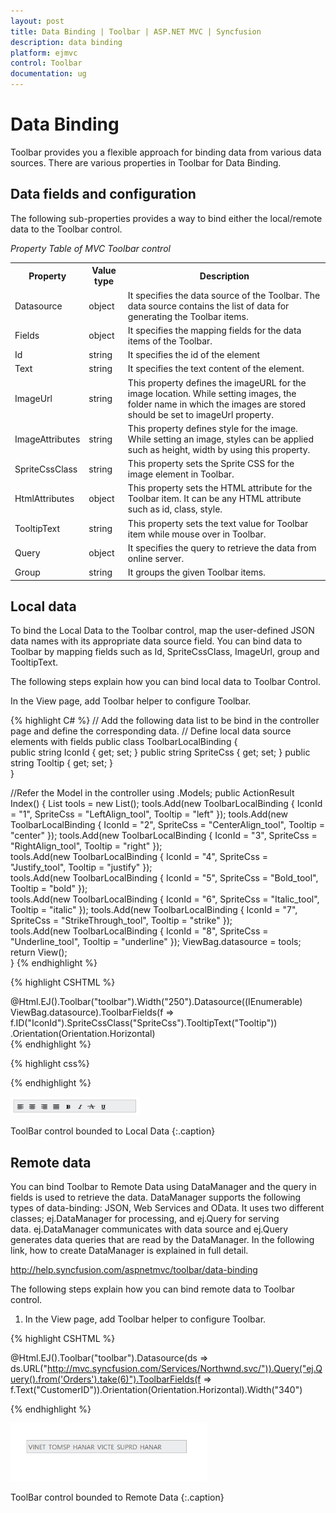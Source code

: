```yaml
---
layout: post
title: Data Binding | Toolbar | ASP.NET MVC | Syncfusion
description: data binding
platform: ejmvc
control: Toolbar
documentation: ug
---
```


# Data Binding

Toolbar provides you a flexible approach for binding data from various data sources. There are various properties in Toolbar for Data Binding.

## Data fields and configuration 

The following sub-properties provides a way to bind either the local/remote data to the Toolbar control.



_Property Table of MVC Toolbar control_

<table>
<tr>
<th>
Property</th><th>
Value type</th><th>
Description</th></tr>
<tr>
<td>
Datasource</td><td>
object</td><td>
It specifies the data source of the Toolbar. The data source contains the list of data for generating the Toolbar items.</td></tr>
<tr>
<td>
Fields</td><td>
object</td><td>
It specifies the mapping fields for the data items of the Toolbar.</td></tr>
<tr>
<td>
Id</td><td>
string</td><td>
It specifies the id of the element</td></tr>
<tr>
<td>
Text</td><td>
string</td><td>
It specifies the text content of the element.</td></tr>
<tr>
<td>
ImageUrl</td><td>
string</td><td>
This property defines the imageURL for the image location. While setting images, the folder name in which the images are stored should be set to imageUrl property.</td></tr>
<tr>
<td>
ImageAttributes</td><td>
string</td><td>
This property defines style for the image. While setting an image, styles can be applied such as height, width by using this property.</td></tr>
<tr>
<td>
SpriteCssClass</td><td>
string</td><td>
This property sets the Sprite CSS for the image element in Toolbar.</td></tr>
<tr>
<td>
HtmlAttributes</td><td>
object</td><td>
This property sets the HTML attribute for the Toolbar item. It can be any HTML attribute such as id, class, style.</td></tr>
<tr>
<td>
TooltipText</td><td>
string</td><td>
This property sets the text value for Toolbar item while mouse over in Toolbar.</td></tr>
<tr>
<td>
Query</td><td>
object</td><td>
It specifies the query to retrieve the data from online server.</td></tr>
<tr>
<td>
Group</td><td>
string</td><td>
It groups the given Toolbar items.</td></tr>
</table>


## Local data

To bind the Local Data to the Toolbar control, map the user-defined JSON data names with its appropriate data source field. You can bind data to Toolbar by mapping fields such as Id, SpriteCssClass, ImageUrl, group and TooltipText.

The following steps explain how you can bind local data to Toolbar Control.

In the View page, add Toolbar helper to configure Toolbar. 


{% highlight C# %}
// Add the following data list to be bind in the controller page and define the corresponding data.
// Define local data source elements with  fields 
 public class ToolbarLocalBinding 
 {     
	public string IconId { get; set; } 
	public string SpriteCss { get; set; }
	public string Tooltip { get; set; }   
	}
 
 //Refer the Model in the controller
 using <Applicationname>.Models;
 public ActionResult Index()
 { 
	List<ToolbarLocalBinding> tools = new List<ToolbarLocalBinding>(); 
	tools.Add(new ToolbarLocalBinding { IconId = "1", SpriteCss = "LeftAlign_tool", Tooltip = "left" });
	tools.Add(new ToolbarLocalBinding { IconId = "2", SpriteCss = "CenterAlign_tool", Tooltip = "center" }); 
	tools.Add(new ToolbarLocalBinding { IconId = "3", SpriteCss = "RightAlign_tool", Tooltip = "right" });  
	tools.Add(new ToolbarLocalBinding { IconId = "4", SpriteCss = "Justify_tool", Tooltip = "justify" });  
	tools.Add(new ToolbarLocalBinding { IconId = "5", SpriteCss = "Bold_tool", Tooltip = "bold" });  
	tools.Add(new ToolbarLocalBinding { IconId = "6", SpriteCss = "Italic_tool", Tooltip = "italic" }); 
	tools.Add(new ToolbarLocalBinding { IconId = "7", SpriteCss = "StrikeThrough_tool", Tooltip = "strike" });  
	tools.Add(new ToolbarLocalBinding { IconId = "8", SpriteCss = "Underline_tool", Tooltip = "underline" }); 
	ViewBag.datasource = tools; 
	return View();    
 }
{% endhighlight %} 

{% highlight CSHTML %} 
 <div class="cols-sample-area"> 
 @Html.EJ().Toolbar("toolbar").Width("250").Datasource((IEnumerable<MVCSamples.Models.ToolbarLocalBinding>)
 ViewBag.datasource).ToolbarFields(f => f.ID("IconId").SpriteCssClass("SpriteCss").TooltipText("Tooltip"))
 .Orientation(Orientation.Horizontal)
 </div>
 {% endhighlight %}


{% highlight css%}

<style type="text/css" class="cssStyles">

	.darktheme .cols-sample-area .e-tooltxt .ToolbarItems 
	{

		background-image: url('../images/toolbar/ui-icons-metro.png');

	}



	.cols-sample-area .e-tooltxt .ToolbarItems 
	{

		display: block;

		background-image: url('../images/toolbar/ui-icons-dark.png');

		height: 22px;

		width: 22px;

	}



	.e-tooltxt:hover .ToolbarItems, .darktheme .cols-sample-area .e-tooltxt:hover .ToolbarItems 
	{

		background-image: url('../images/toolbar/ui-icons-light.png');

	}



	.ToolbarItems.LeftAlign_tool 
	{

		background-position: -26px -39px;

	}



	.ToolbarItems.CenterAlign_tool 
	{

		background-position: -55px -39px;

	}



	.ToolbarItems.RightAlign_tool 
	{

		background-position: -89px -39px;

	}



	.ToolbarItems.Justify_tool 
	{

		background-position: -123px -39px;

	}



	.ToolbarItems.Bold_tool 
	{

		background-position: -159px -39px;

	}



	.ToolbarItems.Italic_tool 
	{

		background-position: -196px -39px;

	}



	.ToolbarItems.StrikeThrough_tool 
	{

		background-position: -55px -70px;

	}



	.ToolbarItems.Underline_tool 
	{

		background-position: -23px -68px;

	}



	.html 
	{

		background-color: yellowgreen;

	}

</style>

{% endhighlight %}

![](Data-Binding_images/Data-Binding_img1.png)

ToolBar control bounded to Local Data
{:.caption}

## Remote data

You can bind Toolbar to Remote Data using DataManager and the query in fields is used to retrieve the data. DataManager supports the following types of data-binding: JSON, Web Services and OData. It uses two different classes; ej.DataManager for processing, and ej.Query for serving data. ej.DataManager communicates with data source and ej.Query generates data queries that are read by the DataManager. In the following link, how to create DataManager is explained in full detail.

<http://help.syncfusion.com/aspnetmvc/toolbar/data-binding>

The following steps explain how you can bind remote data to Toolbar control.

1. In the View page, add Toolbar helper to configure Toolbar.



{% highlight CSHTML %}

@Html.EJ().Toolbar("toolbar").Datasource(ds => ds.URL("http://mvc.syncfusion.com/Services/Northwnd.svc/")).Query("ej.Query().from('Orders').take(6)").ToolbarFields(f => f.Text("CustomerID")).Orientation(Orientation.Horizontal).Width("340")

{% endhighlight %}

![](Data-Binding_images/Data-Binding_img2.png)

ToolBar control bounded to Remote Data
{:.caption}

